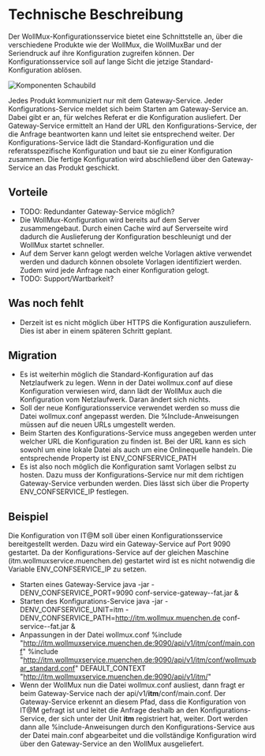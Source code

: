 # Technische Beschreibung

Der WollMux-Konfigurationsservice bietet eine Schnittstelle an, über die verschiedene Produkte wie der WollMux, die WollMuxBar und der Seriendruck auf ihre Konfiguration  zugreifen können. Der Konfigurationsservice soll auf lange Sicht die jetzige Standard-Konfiguration ablösen.

![Komponenten Schaubild](images/components.png)

Jedes Produkt kommuniziert nur mit dem Gateway-Service. Jeder Konfigurations-Service meldet sich beim Starten am Gateway-Service an. Dabei gibt er an, für welches Referat er die Konfiguration ausliefert. Der Gateway-Service ermittelt an Hand der URL den Konfigurations-Service, der die Anfrage beantworten kann und leitet sie entsprechend weiter. Der Konfigurations-Service lädt die Standard-Konfiguration und die referatsspezifische Konfiguration und baut sie zu einer Konfiguration zusammen. Die fertige Konfiguration wird abschließend über den Gateway-Service an das Produkt geschickt.

## Vorteile
* TODO: Redundanter Gateway-Service möglich?
* Die WollMux-Konfiguration wird bereits auf dem Server zusammengebaut. Durch einen Cache wird auf Serverseite wird dadurch die Auslieferung der Konfiguration beschleunigt und der WollMux startet schneller.
* Auf dem Server kann gelogt werden welche Vorlagen aktive verwendet werden und dadurch können obsolete Vorlagen identifiziert werden. Zudem wird jede Anfrage nach einer Konfiguration gelogt.
* TODO: Support/Wartbarkeit?

## Was noch fehlt
* Derzeit ist es nicht möglich über HTTPS die Konfiguration auszuliefern. Dies ist aber in einem späteren Schritt geplant.

## Migration
* Es ist weiterhin möglich die Standard-Konfiguration auf das Netzlaufwerk zu legen. Wenn in der Datei wollmux.conf auf diese Konfiguration verwiesen wird, dann lädt der WollMux auch die Konfiguration vom Netzlaufwerk. Daran ändert sich nichts.
* Soll der neue Konfigurationsservice verwendet werden so muss die Datei wollmux.conf angepasst werden. Die %Include-Anweisungen müssen auf die neuen URLs umgestellt werden.
* Beim Starten des Konfigurations-Service muss angegeben werden unter welcher URL die Konfiguration zu finden ist. Bei der URL kann es sich sowohl um eine lokale Datei als auch um eine Onlinequelle handeln. Die entsprechende Property ist ENV_CONFSERVICE_PATH
* Es ist also noch möglich die Konfiguration samt Vorlagen selbst zu hosten. Dazu muss der Konfigurations-Service nur mit dem richtigen Gateway-Service verbunden werden. Dies lässt sich über die Property ENV_CONFSERVICE_IP festlegen.

## Beispiel
Die Konfiguration von IT@M soll über einen Konfigurationsservice bereitgestellt werden. Dazu wird ein Gateway-Service auf Port 9090 gestartet. Da der Konfigurations-Service auf der gleichen Maschine (itm.wollmuxservice.muenchen.de) gestartet wird ist es nicht notwendig die Variable ENV_CONFSERVICE_IP zu setzen.
* Starten eines Gateway-Service
      java -jar -DENV_CONFSERVICE_PORT=9090 conf-service-gateway-<version>-fat.jar &
* Starten des Konfigurations-Service
      java -jar -DENV_CONFSERVICE_UNIT=itm -DENV_CONFSERVICE_PATH=http://itm.wollmux.muenchen.de conf-service-<version>-fat.jar &
* Anpassungen in der Datei wollmux.conf
      %include "http://itm.wollmuxservice.muenchen.de:9090/api/v1/itm/conf/main.conf"
      %include "http://itm.wollmuxservice.muenchen.de:9090/api/v1/itm/conf/wollmuxbar_standard.conf"
      DEFAULT_CONTEXT "http://itm.wollmuxservice.muenchen.de:9090/api/v1/itm/"
* Wenn der WollMux nun die Datei wollmux.conf ausliest, dann fragt er beim Gateway-Service nach der api/v1/**itm**/conf/main.conf. Der Gateway-Service erkennt an diesem Pfad, dass die Konfiguration von IT@M gefragt ist und leitet die Anfrage deshalb an den Konfigurations-Service, der sich unter der Unit **itm** registriert hat, weiter. Dort werden dann alle %include-Anweisungen durch den Konfigurations-Service aus der Datei main.conf abgearbeitet und die vollständige Konfiguration wird über den Gateway-Service an den WollMux ausgeliefert.
